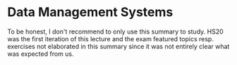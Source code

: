 # Data Management Systems
To be honest, I don't recommend to only use this summary to study. HS20 was the first iteration of this lecture and the exam featured topics resp. exercises not elaborated in this summary since it was not entirely clear what was expected from us.
